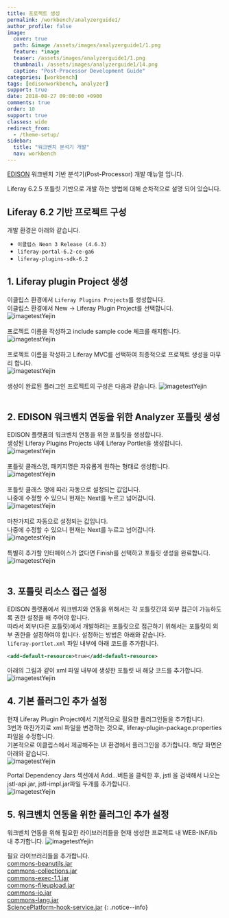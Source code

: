 ```yaml
---
title: 프로젝트 생성
permalink: /workbench/analyzerguide1/
author_profile: false
image:
  cover: true
  path: &image /assets/images/analyzerguide1/1.png
  feature: *image
  teaser: /assets/images/analyzerguide1/1.png
  thumbnail: /assets/images/analyzerguide1/14.png
  caption: "Post-Processor Development Guide"
categories: [workbench]
tags: [edisonworkbench, analyzer]
support: true
date: 2018-08-27 09:00:00 +0900
comments: true
order: 10
support: true
classes: wide
redirect_from:
  - /theme-setup/
sidebar:
  title: "워크벤치 분석기 개발"
  nav: workbench
---
```


[EDISON](https://edison.re.kr) 워크벤치 기반 분석기(Post-Processor) 개발 매뉴얼 입니다.

Liferay 6.2.5 포틀릿 기반으로 개발 하는 방법에 대해 순차적으로 설명 되어 있습니다.


## Liferay 6.2 기반 프로젝트 구성
개발 환경은 아래와 같습니다.

- `이클립스 Neon 3 Release (4.6.3)`
- `liferay-portal-6.2-ce-ga6`
- `liferay-plugins-sdk-6.2`




## 1. Liferay plugin Project  생성
이클립스 환경에서 `Liferay Plugins Projects`를 생성합니다.
<br>이클립스 환경에서 New -> Liferay Plugin Project를 선택합니다.<br>
![imagetestYejin](/assets/images/analyzerguide1/1.png "프로젝트 생성")
<br><br>프로젝트 이름을 작성하고 include sample code 체크를 해지합니다.<br>
![imagetestYejin](/assets/images/analyzerguide1/2.png "프로젝트 생성")
<br><br>프로젝트 이름을 작성하고 Liferay MVC를 선택하여 최종적으로 프로젝트 생성을 마무리 합니다.<br>
![imagetestYejin](/assets/images/analyzerguide1/3.png "프로젝트 생성")
<br><br>생성이 완료된 플러그인 프로젝트의 구성은 다음과 같습니다.
![imagetestYejin](/assets/images/analyzerguide1/4.png "프로젝트 생성")<br><br>

## 2. EDISON 워크벤치 연동을 위한 Analyzer 포틀릿 생성
EDISON 플랫폼의 워크벤치 연동을 위한 포틀릿을 생성합니다.
<br>생성된 Liferay Plugins Projects 내에 Liferay Portlet을 생성합니다.<br>
![imagetestYejin](/assets/images/analyzerguide1/5.png "포틀릿 생성")
<br><br>포틀릿 클래스명, 패키지명은 자유롭게 원하는 형태로 생성합니다.<br>
![imagetestYejin](/assets/images/analyzerguide1/6.png "포틀릿 생성")
<br><br>포틀릿 클래스 명에 따라 자동으로 설정되는 값입니다.<br> 나중에 수정할 수 있으니 현재는 Next를 누르고 넘어갑니다.<br>
![imagetestYejin](/assets/images/analyzerguide1/7.png "포틀릿 생성")
<br><br>마찬가지로 자동으로 설정되는 값입니다. <br>나중에 수정할 수 있으니 현재는 Next를 누르고 넘어갑니다.<br>
![imagetestYejin](/assets/images/analyzerguide1/8.png "포틀릿 생성")
<br><br>특별히 추가할 인터페이스가 없다면 Finish를 선택하고 포틀릿 생성을 완료합니다.
![imagetestYejin](/assets/images/analyzerguide1/9.png "포틀릿 생성")<br><br>

## 3. 포틀릿 리소스 접근 설정
EDISON 플랫폼에서 워크벤치와 연동을 위해서는 각 포틀릿간의 외부 접근이 가능하도록 권한 설정을 해 주어야 합니다. <br>
따라서 외부(다른 포틀릿)에서 개발하려는 포틀릿으로 접근하기 위해서는 포틀릿의 외부 권한을 설정하여야 합니다.
설정하는 방법은 아래와 같습니다.<br>
`liferay-portlet.xml` 파일 내부에 아래 코드를 추가합니다.

```xml
<add-default-resource>true</add-default-resource>
```
아래의 그림과 같이 xml 파일 내부에 생성한 포틀릿 내 해당 코드를 추가합니다.
![imagetestYejin](/assets/images/analyzerguide1/11.png "포틀릿 설정")<br>


## 4. 기본 플러그인 추가 설정
현재 Liferay Plugin Project에서 기본적으로 필요한 플러그인들을 추가합니다.<br>
3번과 마찬가지로 xml 파일을 변경하는 것으로, liferay-plugin-package.properties 파일을 수정합니다.<br>
기본적으로 이클립스에서 제공해주는 UI 환경에서 플러그인을 추가합니다. 해당 화면은 아래와 같습니다.<br>
![imagetestYejin](/assets/images/analyzerguide1/12.png "플러그인 설정")<br>

Portal Dependency Jars 섹션에서 Add...버튼을 클릭한 후, jstl 을 검색해서 나오는 jstl-api.jar, jstl-impl.jar파일 두개를 추가합니다.<br>
![imagetestYejin](/assets/images/analyzerguide1/13.png "플러그인 설정")<br>


## 5. 워크벤치 연동을 위한 플러그인 추가 설정
워크벤치 연동을 위해 필요한 라이브러리들을 현재 생성한 프로젝트 내 WEB-INF/lib 내 추가합니다.
![imagetestYejin](/assets/images/analyzerguide1/14.png "플러그인 설정")<br>

필요 라이브러리들을 추가합니다.<br>
[commons-beanutils.jar](/assets/OSPLibrary/commons-beanutils.jar)<br>
[commons-collections.jar](/assets/OSPLibrary/commons-collections.jar)<br>
[commons-exec-1.1.jar](/assets/OSPLibrary/commons-exec-1.1.jar)<br>
[commons-fileupload.jar](/assets/OSPLibrary/commons-fileupload.jar)<br>
[commons-io.jar](/assets/OSPLibrary/commons-io.jar)<br>
[commons-lang.jar](/assets/OSPLibrary/commons-lang.jar)<br>
[SciencePlatform-hook-service.jar](/assets/OSPLibrary/SciencePlatform-hook-service.jar)
{: .notice--info}
